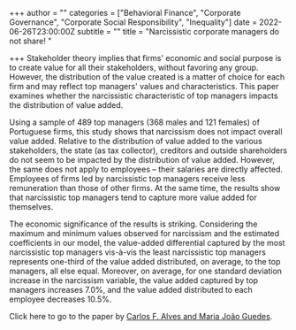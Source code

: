 +++
author = ""
categories = ["Behavioral Finance", "Corporate Governance", "Corporate Social Responsibility", "Inequality"]
date = 2022-06-26T23:00:00Z
subtitle = ""
title = "Narcissistic corporate managers do not share! "

+++
Stakeholder theory implies that firms' economic and social purpose is to create value for all their stakeholders, without favoring any group. However, the distribution of the value created is a matter of choice for each firm and may reflect top managers' values and characteristics. This paper examines whether the narcissistic characteristic of top managers impacts the distribution of value added.

Using a sample of 489 top managers (368 males and 121 females) of Portuguese firms, this study shows that narcissism does not impact overall value added. Relative to the distribution of value added to the various stakeholders, the state (as tax collector), creditors and outside shareholders do not seem to be impacted by the distribution of value added. However, the same does not apply to employees – their salaries are directly affected. Employees of firms led by narcissistic top managers receive less remuneration than those of other firms. At the same time, the results show that narcissistic top managers tend to capture more value added for themselves.

The economic significance of the results is striking. Considering the maximum and minimum values observed for narcissism and the estimated coefficients in our model, the value-added differential captured by the most narcissistic top managers vis-à-vis the least narcissistic top managers represents one-third of the value added distributed, on average, to the top managers, all else equal. Moreover, on average, for one standard deviation increase in the narcissism variable, the value added captured by top managers increases 7.0%, and the value added distributed to each employee decreases 10.5%.

Click here to go to the paper by [Carlos F. Alves and Maria João Guedes](https://www.sciencedirect.com/science/article/pii/S1544612322002872).